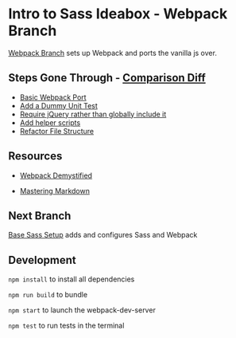 # Intro to Sass Ideabox - Webpack Branch

[Webpack Branch](https://github.com/rrgayhart/intro-sass-ideabox/tree/webpack) sets up Webpack and ports the vanilla js over.

## Steps Gone Through - [Comparison Diff](https://github.com/rrgayhart/intro-sass-ideabox/compare/webpack)

- [Basic Webpack Port](commit/a4f95d4955281dd1b6b22347314e9f72e61beb80)
- [Add a Dummy Unit Test](7da086026af2b950a06e7fbfa6755b224047fdf6)
- [Require jQuery rather than globally include it](334311c6387a30de2c7ef03394a0b249651468c5)
- [Add helper scripts](7e7a287cd5b893b31f5f55b8da440c6866775ae0)
- [Refactor File Structure](1ab566ef99290a6f2932e45c263d4ca645aeef8c)

## Resources

* [Webpack Demystified](http://frontend.turing.io/lessons/webpack-demystified.html)

* [Mastering Markdown](https://guides.github.com/features/mastering-markdown/)

## Next Branch

[Base Sass Setup](https://github.com/rrgayhart/intro-sass-ideabox/tree/base-sass-setup) adds and configures Sass and Webpack

## Development

`npm install` to install all dependencies

`npm run build` to bundle

`npm start` to launch the webpack-dev-server

`npm test` to run tests in the terminal